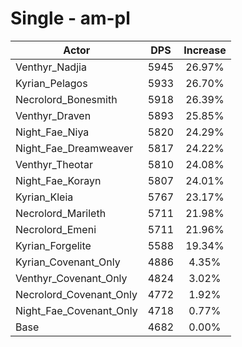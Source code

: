 # Single - am-pl
| Actor | DPS | Increase |
|---|:---:|:---:|
|Venthyr_Nadjia|5945|26.97%|
|Kyrian_Pelagos|5933|26.70%|
|Necrolord_Bonesmith|5918|26.39%|
|Venthyr_Draven|5893|25.85%|
|Night_Fae_Niya|5820|24.29%|
|Night_Fae_Dreamweaver|5817|24.22%|
|Venthyr_Theotar|5810|24.08%|
|Night_Fae_Korayn|5807|24.01%|
|Kyrian_Kleia|5767|23.17%|
|Necrolord_Marileth|5711|21.98%|
|Necrolord_Emeni|5711|21.96%|
|Kyrian_Forgelite|5588|19.34%|
|Kyrian_Covenant_Only|4886|4.35%|
|Venthyr_Covenant_Only|4824|3.02%|
|Necrolord_Covenant_Only|4772|1.92%|
|Night_Fae_Covenant_Only|4718|0.77%|
|Base|4682|0.00%|
